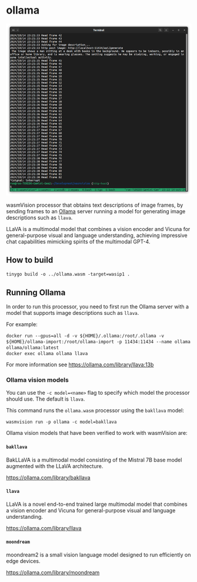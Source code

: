 # ollama

![ollama](../../images/ollama-processor.png)

wasmVision processor that obtains text descriptions of image frames, by sending frames to an [Ollama](https://ollama.com/) server running a model for generating image descriptions such as `llava`.

LLaVA is a multimodal model that combines a vision encoder and Vicuna for general-purpose visual and language understanding, achieving impressive chat capabilities mimicking spirits of the multimodal GPT-4.

## How to build

```shell
tinygo build -o ../ollama.wasm -target=wasip1 .
```

## Running Ollama

In order to run this processor, you need to first run the Ollama server with a model that supports image descriptions such as `llava`.

For example:

```shell
docker run --gpus=all -d -v ${HOME}/.ollama:/root/.ollama -v ${HOME}/ollama-import:/root/ollama-import -p 11434:11434 --name ollama ollama/ollama:latest
docker exec ollama ollama llava
```

For more information see https://ollama.com/library/llava:13b

### Ollama vision models


You can use the `-c model=<name>` flag to specify which model the processor should use. The default is `llava`.

This command runs the `ollama.wasm` processor using the `bakllava` model:

```shell
wasmvision run -p ollama -c model=bakllava
```

Ollama vision models that have been verified to work with wasmVision are:

#### `bakllava`

BakLLaVA is a multimodal model consisting of the Mistral 7B base model augmented with the LLaVA architecture.

https://ollama.com/library/bakllava


#### `llava`

LLaVA is a novel end-to-end trained large multimodal model that combines a vision encoder and Vicuna for general-purpose visual and language understanding.

https://ollama.com/library/llava


#### `moondream`

moondream2 is a small vision language model designed to run efficiently on edge devices.

https://ollama.com/library/moondream

